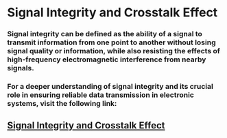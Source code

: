 # Signal Integrity and Crosstalk Effect
### Signal integrity can be defined as the ability of a signal to transmit information from one point to another without losing signal quality or information, while also resisting the effects of high-frequency electromagnetic interference from nearby signals.
### For a deeper understanding of signal integrity and its crucial role in ensuring reliable data transmission in electronic systems, visit the following link: 
## [Signal Integrity and Crosstalk Effect](https://iamradhakulkarni.blogspot.com/2023/04/understanding-signal-integrity-and.html)
